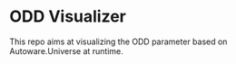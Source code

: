 # ODD Visualizer
This repo aims at visualizing the ODD parameter based on Autoware.Universe at runtime.